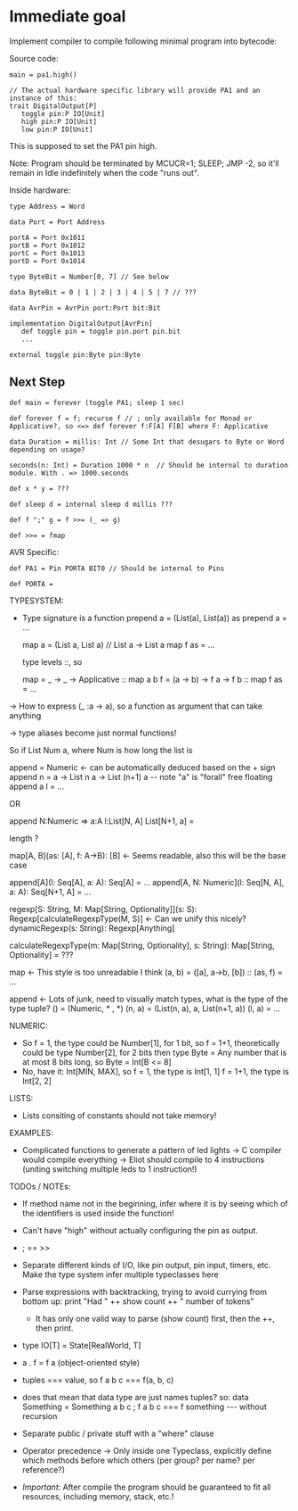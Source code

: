 # Immediate goal

Implement compiler to compile following minimal program into bytecode:

Source code:
```
main = pa1.high()

// The actual hardware specific library will provide PA1 and an instance of this:
trait DigitalOutput[P]
   toggle pin:P IO[Unit]
   high pin:P IO[Unit]
   low pin:P IO[Unit]
```

This is supposed to set the PA1 pin high.

Note: Program should be terminated by MCUCR=1; SLEEP; JMP -2, so it'll remain in Idle indefinitely when
the code "runs out".

Inside hardware:

```
type Address = Word

data Port = Port Address

portA = Port 0x1011
portB = Port 0x1012
portC = Port 0x1013
portD = Port 0x1014

type ByteBit = Number[0, 7] // See below

data ByteBit = 0 | 1 | 2 | 3 | 4 | 5 | 7 // ???

data AvrPin = AvrPin port:Port bit:Bit

implementation DigitalOutput[AvrPin]
   def toggle pin = toggle pin.port pin.bit
   ...

external toggle pin:Byte pin:Byte
```

## Next Step


```
def main = forever (toggle PA1; sleep 1 sec)

def forever f = f; recurse f // ; only available for Monad or Applicative?, so <=> def forever f:F[A] F[B] where F: Applicative

data Duration = millis: Int // Some Int that desugars to Byte or Word depending on usage?

seconds(n: Int) = Duration 1000 * n  // Should be internal to duration module. With . => 1000.seconds

def x * y = ???

def sleep d = internal sleep d millis ???

def f ";" g = f >>= (_ => g)

def >>= = fmap

```
AVR Specific:


```
def PA1 = Pin PORTA BIT0 // Should be internal to Pins

def PORTA = 
```

TYPESYSTEM:
- Type signature is a function
  prepend a = (List(a), List(a))
  as prepend a = ...

  map a = (List a, List a)   // List a -> List a
  map f as = ...

  type levels ::, so
  
  map = _ -> _ -> Applicative ::
  map a b f = (a -> b) -> f a -> f b ::
  map f as = ...

 -> How to express (_ :a -> a), so a function as argument that can take anything

 -> type aliases become just normal functions!

 So if List Num a, where Num is how long the list is

 append = Numeric               <- can be automatically deduced based on the + sign
 append n = a -> List n a -> List (n+1) a     -- note "a" is "forall" free floating
 append a l = ...

 OR

 append N:Numeric => a:A l:List[N, A] List[N+1, a] = 

 length ?

 map[A, B](as: [A], f: A->B): [B]         <- Seems readable, also this will be the base case

 append[A](l: Seq[A], a: A): Seq[A] = ...
 append[A, N: Numeric](l: Seq[N, A], a: A): Seq[N+1, A] = ...

 regexp[S: String, M: Map[String, Optionality]](s: S): Regexp[calculateRegexpType(M, S)]       <- Can we unify this nicely?
 dynamicRegexp(s: String): Regexp[Anything]

 calculateRegexpType(m: Map[String, Optionality], s: String): Map[String, Optionality] = ???
 
 map                                      <- This style is too unreadable I think
     (a, b)  = ([a], a->b, [b]) ::
     (as, f) = ...

 append                                   <- Lots of junk, need to visually match types, what is the type of the type tuple?
     ()     = (Numeric, * , *)
     (n, a) = (List(n, a), a, List(n+1, a))
     (l, a) = ...


NUMERIC:
- So f = 1, the type could be Number[1], for 1 bit, so
     f = 1+1, theoretically could be type Number[2], for 2 bits
  then type Byte = Any number that is at most 8 bits long, so
  Byte = Int[B <= 8]
- No, have it: Int[MIN, MAX], so
    f = 1, the type is Int[1, 1]
    f = 1+1, the type is Int[2, 2]

LISTS:
- Lists consiting of constants should not take memory!


EXAMPLES:
- Complicated functions to generate a pattern of led lights
  -> C compiler would compile everything
  -> Eliot should compile to 4 instructions (uniting switching multiple leds to 1 instruction!)

TODOs / NOTEs:
- If method name not in the beginning, infer where it is by seeing which of the identifiers is used inside the function!
- Can't have "high" without actually configuring the pin as output.
- ; == >>
- Separate different kinds of I/O, like pin output, pin input, timers, etc. Make the type system infer multiple typeclasses here
- Parse expressions with backtracking, trying to avoid currying from bottom up: print "Had " ++ show count ++ " number of tokens" 
  - It has only one valid way to parse (show count) first, then the ++, then print.
- type IO[T] = State[RealWorld, T]
- a . f = f a (object-oriented style)
- tuples === value, so f a b c === f(a, b, c)
- does that mean that data type are just names tuples?
  so: data Something = Something a b c ; f a b c === f something --- without recursion
- Separate public / private stuff with a "where" clause
- Operator precedence -> Only inside one Typeclass, explicitly define which methods before which others (per group? per name? per reference?)

- *Important*: After compile the program should be guaranteed to fit all resources, including memory, stack, etc.!
